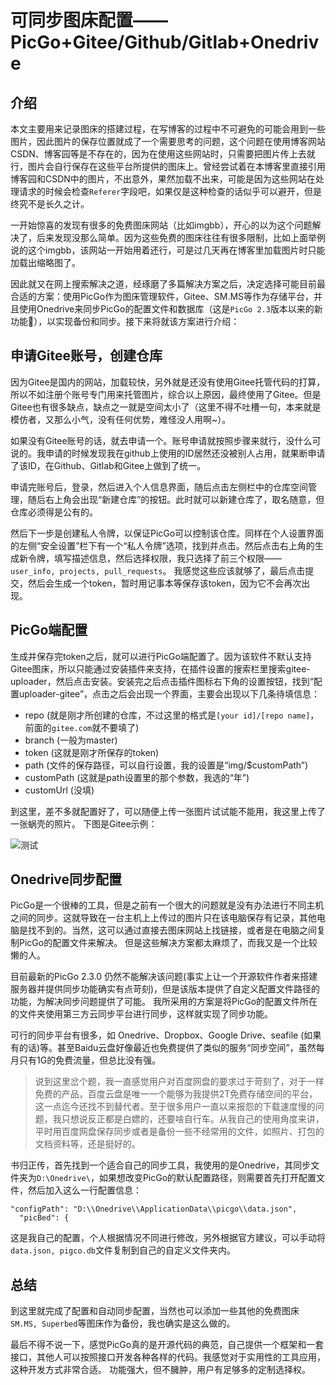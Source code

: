 # 可同步图床配置——PicGo+Gitee/Github/Gitlab+Onedrive


<!--more-->

## 介绍
本文主要用来记录图床的搭建过程，在写博客的过程中不可避免的可能会用到一些图片，因此图片的保存位置就成了一个需要思考的问题，这个问题在使用博客网站CSDN、博客园等是不存在的，因为在使用这些网站时，只需要把图片传上去就行，图片会自行保存在这些平台所提供的图床上。曾经尝试着在本博客里直接引用博客园和CSDN中的图片，不出意外，果然加载不出来，可能是因为这些网站在处理请求的时候会检查`Referer`字段吧，如果仅是这种检查的话似乎可以避开，但是终究不是长久之计。

一开始惊喜的发现有很多的免费图床网站（比如imgbb），开心的以为这个问题解决了，后来发现没那么简单。因为这些免费的图床往往有很多限制，比如上面举例说的这个imgbb，该网站一开始用着还行，可是过几天再在博客里加载图片时只能加载出缩略图了。

因此就又在网上搜索解决之道，经琢磨了多篇解决方案之后，决定选择可能目前最合适的方案：使用PicGo作为图床管理软件，Gitee、SM.MS等作为存储平台，并且使用Onedrive来同步PicGo的配置文件和数据库（这是`PicGo 2.3`版本以来的新功能:clap:），以实现备份和同步。接下来将就该方案进行介绍：
## 申请Gitee账号，创建仓库
因为Gitee是国内的网站，加载较快，另外就是还没有使用Gitee托管代码的打算，所以不如注册个账号专门用来托管图片，综合以上原因，最终使用了Gitee。但是Gitee也有很多缺点，缺点之一就是空间太小了（这里不得不吐槽一句，本来就是模仿者，又那么小气，没有任何优势，难怪没人用啊~）。

如果没有Gitee账号的话，就去申请一个。账号申请就按照步骤来就行，没什么可说的。我申请的时候发现我在github上使用的ID居然还没被别人占用，就果断申请了该ID，在Github、Gitlab和Gitee上做到了统一。

申请完账号后，登录，然后进入个人信息界面，随后点击左侧栏中的仓库空间管理，随后右上角会出现“新建仓库”的按钮。此时就可以新建仓库了，取名随意，但仓库必须得是公有的。

然后下一步是创建私人令牌，以保证PicGo可以控制该仓库。同样在个人设置界面的左侧“安全设置”栏下有一个“私人令牌”选项，找到并点击。然后点击右上角的生成新令牌，填写描述信息，然后选择权限，我只选择了前三个权限——`user_info, projects, pull_requests`。
我感觉这些应该就够了，最后点击提交，然后会生成一个token，暂时用记事本等保存该token，因为它不会再次出现。

## PicGo端配置
生成并保存完token之后，就可以进行PicGo端配置了。因为该软件不默认支持Gitee图床，所以只能通过安装插件来支持，在插件设置的搜索栏里搜索gitee-uploader，然后点击安装。安装完之后点击插件图标右下角的设置按钮，找到“配置uploader-gitee”，点击之后会出现一个界面，主要会出现以下几条待填信息：

* repo      (就是刚才所创建的仓库，不过这里的格式是`[your id]/[repo name]`，前面的`gitee.com`就不要填了)
* branch    (一般为master) 
* token     (这就是刚才所保存的token)
* path      (文件的保存路径，可以自行设置，我的设置是“img/$customPath”)
* customPath    (这就是path设置里的那个参数，我选的“年”)
* customUrl (没填)

到这里，差不多就配置好了，可以随便上传一张图片试试能不能用，我这里上传了一张蜗壳的照片。
下图是Gitee示例：

![测试](https://gitee.com/xinyu-yang/pic/raw/master/img/Kobe.jpg "测试图片")


## Onedrive同步配置
PicGo是一个很棒的工具，但是之前有一个很大的问题就是没有办法进行不同主机之间的同步。这就导致在一台主机上上传过的图片只在该电脑保存有记录，其他电脑是找不到的。当然，这可以通过直接去图床网站上找链接，或者是在电脑之间复制PicGo的配置文件来解决。
但是这些解决方案都太麻烦了，而我又是一个比较懒的人。

目前最新的PicGo 2.3.0 仍然不能解决该问题(事实上让一个开源软件作者来搭建服务器并提供同步功能确实有点苛刻)，但是该版本提供了自定义配置文件路径的功能，为解决同步问题提供了可能。
我所采用的方案是将PicGo的配置文件所在的文件夹使用第三方云同步平台进行同步，这样就实现了同步功能。

可行的同步平台有很多，如 Onedrive、Dropbox、Google Drive、seafile (如果有的话)等。甚至Baidu云盘好像最近也免费提供了类似的服务“同步空间”，虽然每月只有1G的免费流量，但总比没有强。

> 说到这里岔个题，我一直感觉用户对百度网盘的要求过于苛刻了，对于一样免费的产品，百度云盘是唯一一个能够为我提供2T免费存储空间的平台，这一点迄今还找不到替代者。至于很多用户一直以来报怨的下载速度慢的问题，我只想说反正都是白嫖的，还要啥自行车。从我自己的使用角度来讲，平时用百度网盘保存同步或者是备份一些不经常用的文件，如照片、打包的文档资料等，还是挺好的。

书归正传，首先找到一个适合自己的同步工具，我使用的是Onedrive，其同步文件夹为`D:\Onedrive\`，如果想改变PicGo的默认配置路径，则需要首先打开配置文件，然后加入这么一行配置信息：

```
"configPath": "D:\\Onedrive\\ApplicationData\\picgo\\data.json",
  "picBed": {
```

这是我自己的配置，个人根据情况不同进行修改，另外根据官方建议，可以手动将`data.json, pigco.db`文件复制到自己的自定义文件夹内。


## 总结
到这里就完成了配置和自动同步配置，当然也可以添加一些其他的免费图床`SM.MS, Superbed`等图床作为备份，我也确实是这么做的。


最后不得不说一下，感觉PicGo真的是开源代码的典范，自己提供一个框架和一套接口，其他人可以按照接口开发各种各样的代码。我感觉对于实用性的工具应用，这种开发方式非常合适。
功能强大，但不臃肿，用户有足够多的定制选择权。

